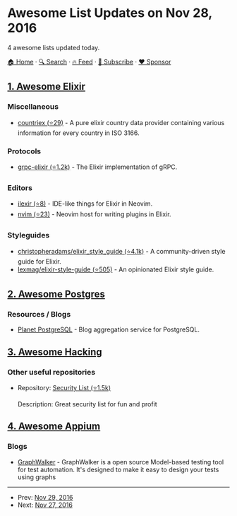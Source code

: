 # Awesome List Updates on Nov 28, 2016

4 awesome lists updated today.

[🏠 Home](/README.md) · [🔍 Search](https://www.trackawesomelist.com/search/) · [🔥 Feed](https://www.trackawesomelist.com/rss.xml) · [📮 Subscribe](https://trackawesomelist.us17.list-manage.com/subscribe?u=d2f0117aa829c83a63ec63c2f&id=36a103854c) · [❤️  Sponsor](https://github.com/sponsors/theowenyoung)



## [1. Awesome Elixir](/content/h4cc/awesome-elixir/README.md)

### Miscellaneous

*   [countriex (⭐29)](https://github.com/navinpeiris/countriex) - A pure elixir country data provider containing various information for every country in ISO 3166.

### Protocols

*   [grpc-elixir (⭐1.2k)](https://github.com/tony612/grpc-elixir) - The Elixir implementation of gRPC.

### Editors

*   [ilexir (⭐8)](https://github.com/dm1try/ilexir) - IDE-like things for Elixir in Neovim.
*   [nvim (⭐23)](https://github.com/dm1try/nvim) - Neovim host for writing plugins in Elixir.

### Styleguides

*   [christopheradams/elixir\_style\_guide (⭐4.1k)](https://github.com/christopheradams/elixir_style_guide) - A community-driven style guide for Elixir.
*   [lexmag/elixir-style-guide (⭐505)](https://github.com/lexmag/elixir-style-guide) - An opinionated Elixir style guide.

## [2. Awesome Postgres](/content/dhamaniasad/awesome-postgres/README.md)

### Resources / Blogs

*   [Planet PostgreSQL](https://planet.postgresql.org/) - Blog aggregation service for PostgreSQL.

## [3. Awesome Hacking](/content/Hack-with-Github/Awesome-Hacking/README.md)

### Other useful repositories

- Repository: [Security List (⭐1.5k)](https://github.com/zbetcheckin/Security_list)

  Description: Great security list for fun and profit



## [4. Awesome Appium](/content/SrinivasanTarget/awesome-appium/README.md)

### Blogs

*   [GraphWalker](http://graphwalker.github.io/appium-example/) - GraphWalker is a open source Model-based testing tool for test automation. It's designed to make it easy to design your tests using graphs

---

- Prev: [Nov 29, 2016](/content/2016/11/29/README.md)
- Next: [Nov 27, 2016](/content/2016/11/27/README.md)